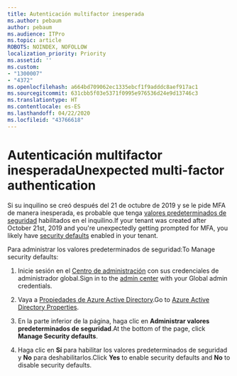```yaml
---
title: Autenticación multifactor inesperada
ms.author: pebaum
author: pebaum
ms.audience: ITPro
ms.topic: article
ROBOTS: NOINDEX, NOFOLLOW
localization_priority: Priority
ms.assetid: ''
ms.custom:
- "1300007"
- "4372"
ms.openlocfilehash: a664bd709062ec1335ebcf1f9adddc8aef917ac1
ms.sourcegitcommit: 631cbb5f03e5371f0995e976536d24e9d13746c3
ms.translationtype: HT
ms.contentlocale: es-ES
ms.lasthandoff: 04/22/2020
ms.locfileid: "43766618"
---
```

# <a name="unexpected-multi-factor-authentication"></a><span data-ttu-id="f1319-102">Autenticación multifactor inesperada</span><span class="sxs-lookup"><span data-stu-id="f1319-102">Unexpected multi-factor authentication</span></span>

<span data-ttu-id="f1319-103">Si su inquilino se creó después del 21 de octubre de 2019 y se le pide MFA de manera inesperada, es probable que tenga [valores predeterminados de seguridad](https://aka.ms/securitydefaults) habilitados en el inquilino.</span><span class="sxs-lookup"><span data-stu-id="f1319-103">If your tenant was created after October 21st, 2019 and you're unexpectedly getting prompted for MFA, you likely have [security defaults](https://aka.ms/securitydefaults) enabled in your tenant.</span></span> 

<span data-ttu-id="f1319-104">Para administrar los valores predeterminados de seguridad:</span><span class="sxs-lookup"><span data-stu-id="f1319-104">To Manage security defaults:</span></span>

1. <span data-ttu-id="f1319-105">Inicie sesión en el [Centro de administración](https://go.microsoft.com/fwlink/p/?linkid=834822) con sus credenciales de administrador global.</span><span class="sxs-lookup"><span data-stu-id="f1319-105">Sign in to the [admin center](https://go.microsoft.com/fwlink/p/?linkid=834822) with your Global admin credentials.</span></span>

2. <span data-ttu-id="f1319-106">Vaya a [Propiedades de Azure Active Directory](https://portal.azure.com/#blade/Microsoft_AAD_IAM/ActiveDirectoryMenuBlade/Properties).</span><span class="sxs-lookup"><span data-stu-id="f1319-106">Go to [Azure Active Directory Properties](https://portal.azure.com/#blade/Microsoft_AAD_IAM/ActiveDirectoryMenuBlade/Properties).</span></span>

3. <span data-ttu-id="f1319-107">En la parte inferior de la página, haga clic en **Administrar valores predeterminados de seguridad**.</span><span class="sxs-lookup"><span data-stu-id="f1319-107">At the bottom of the page, click **Manage Security defaults**.</span></span>

4. <span data-ttu-id="f1319-108">Haga clic en **Sí** para habilitar los valores predeterminados de seguridad y **No** para deshabilitarlos.</span><span class="sxs-lookup"><span data-stu-id="f1319-108">Click **Yes** to enable security defaults and **No** to disable security defaults.</span></span>
